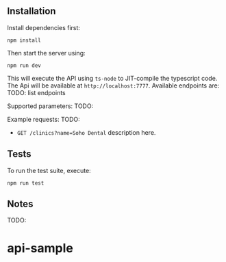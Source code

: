 ## Installation

Install dependencies first:

`npm install`

Then start the server using:

`npm run dev`

This will execute the API using `ts-node` to JIT-compile the typescript code.
The Api will be available at `http://localhost:7777`. Available endpoints are:
TODO: list endpoints

Supported parameters:
TODO: 

Example requests:
TODO:
- `GET /clinics?name=Soho Dental` description here.

## Tests

To run the test suite, execute:

`npm run test`

## Notes
TODO:
# api-sample
